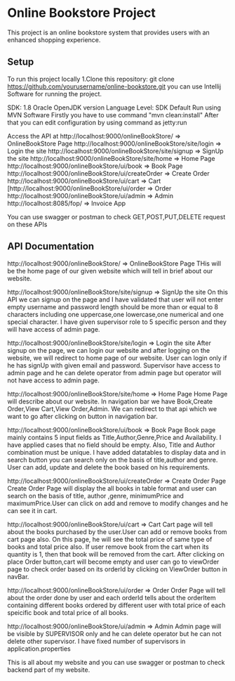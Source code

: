 # Online Bookstore Project

This project is an online bookstore system that provides users with an enhanced shopping experience.

## Setup

To run this project locally
1.Clone this repository:
git clone https://github.com/yourusername/online-bookstore.git 
you can use Intellij Software for running the project.

SDK: 1.8 Oracle OpenJDK version
Language Level: SDK Default
Run using MVN Software
Firstly you have to use command "mvn clean:install"
After that you can edit configuration by using command as jetty:run

Access the API at
http://localhost:9000/onlineBookStore/ => OnlineBookStore Page
http://localhost:9000/onlineBookStore/site/login => Login the site
http://localhost:9000/onlineBookStore/site/signup => SignUp the site
http://localhost:9000/onlineBookStore/site/home => Home Page
http://localhost:9000/onlineBookStore/ui/book => Book Page
http://localhost:9000/onlineBookStore/ui/createOrder => Create Order
http://localhost:9000/onlineBookStore/ui/cart => Cart
[http://localhost:9000/onlineBookStore/ui/order => Order
http://localhost:9000/onlineBookStore/ui/admin => Admin
http://localhost:8085/fop/ => Invoice App

You can use swagger or postman to check GET,POST,PUT,DELETE request on these APIs


## API Documentation

http://localhost:9000/onlineBookStore/ => OnlineBookStore Page
THis will be the home page of our given website which will tell in brief about our website.

http://localhost:9000/onlineBookStore/site/signup => SignUp the site
On this API we can signup on the page and I have validated that user will not enter empty username and password length should be more than or equal to 8 characters
including one uppercase,one lowercase,one numerical and one special character.
I have given supervisor role to 5 specific person and they will have access of admin page.

http://localhost:9000/onlineBookStore/site/login => Login the site
After signup on the page, we can login our website and after logging on the website, we will redirect to home page of our website. User can login only if he has
signUp with given email and password. Supervisor have access to admin page and he can delete operator from admin page but operator will not have access to admin
page.

http://localhost:9000/onlineBookStore/site/home => Home Page
Home Page will describe about our website. In navigation bar we have Book,Create Order,View Cart,View Order,Admin. We can redirect to that api which we want to go 
after clicking on button in navigation bar.

http://localhost:9000/onlineBookStore/ui/book => Book Page
Book page mainly contains 5 input fields as Title,Author,Genre,Price and Availability. I have applied cases that no field should be empty. Also, Title and Author 
combination must be unique. I have added datatables to display data and in search button you can search only on the basis of title,author and genre. User can add,
update and delete the book based on his requirements.

http://localhost:9000/onlineBookStore/ui/createOrder => Create Order Page
Create Order Page will display the all books in table format and user can search on the basis of title, author ,genre, minimumPrice and maximumPrice.User can click
on add and remove to modify changes and he can see it in cart.

http://localhost:9000/onlineBookStore/ui/cart => Cart
Cart page will tell about the books purchased by the user.User can add or remove books from cart page also. On this page, he will see the total price of same type
of books and total price also. If user remove book from the cart when its quantity is 1, then that book will be removed from the cart. After clicking on place Order
button,cart will become empty and user can go to viewOrder page to check order based on its orderId by clicking on ViewOrder button in navBar.

http://localhost:9000/onlineBookStore/ui/order => Order
Order Page will tell about the order done by user and each orderId tells about the orderItem containing different books ordered by different user with total price
of each speicific book and total price of all books.

http://localhost:9000/onlineBookStore/ui/admin => Admin
Admin page will be visible by SUPERVISOR only and he can delete operator but he can not delete other supervisor.
I have fixed number of supervisors in application.properties

This is all about my website and you can use swagger or postman to check backend part of my website.
